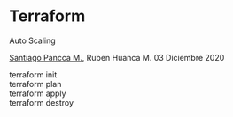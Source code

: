 # Terraform
Auto Scaling

[Santiago Pancca M.](https://github.com/fnixTiago), Ruben Huanca M.
03 Diciembre 2020

terraform init \
terraform plan \
terraform apply \
terraform destroy
